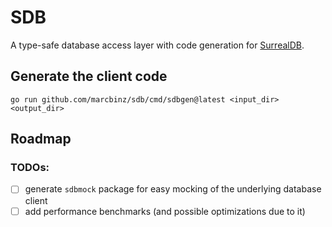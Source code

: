 # SDB

A type-safe database access layer with code generation for [SurrealDB](https://surrealdb.com).

## Generate the client code

```
go run github.com/marcbinz/sdb/cmd/sdbgen@latest <input_dir> <output_dir>
```

## Roadmap

### TODOs:

- [ ] generate `sdbmock` package for easy mocking of the underlying database client
- [ ] add performance benchmarks (and possible optimizations due to it)
